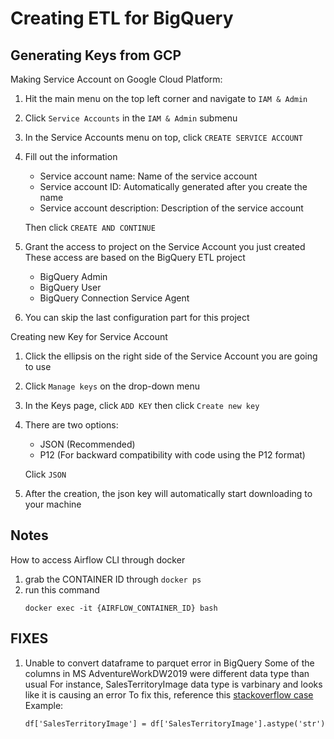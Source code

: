 # Creating ETL for BigQuery

## Generating Keys from GCP
Making Service Account on Google Cloud Platform:
  1. Hit the main menu on the top left corner and navigate to `IAM & Admin`
  2. Click `Service Accounts` in the `IAM & Admin` submenu
  3. In the Service Accounts menu on top, click `CREATE SERVICE ACCOUNT`
  4. Fill out the information
      - Service account name: Name of the service account
      - Service account ID: Automatically generated after you create the name
      - Service account description: Description of the service account  
     
     Then click `CREATE AND CONTINUE`
  5. Grant the access to project on the Service Account you just created
      These access are based on the BigQuery ETL project
      - BigQuery Admin
      - BigQuery User
      - BigQuery Connection Service Agent
  6. You can skip the last configuration part for this project

Creating new Key for Service Account
  1. Click the ellipsis on the right side of the Service Account you are going to use
  2. Click `Manage keys` on the drop-down menu
  3. In the Keys page, click `ADD KEY` then click `Create new key`
  4. There are two options:
      - JSON (Recommended)
      - P12 (For backward compatibility with code using the P12 format)  
    
     Click `JSON`
  5. After the creation, the json key will automatically start downloading to your machine

## Notes
How to access Airflow CLI through docker
  1. grab the CONTAINER ID through `docker ps`
  2. run this command
     ```
     docker exec -it {AIRFLOW_CONTAINER_ID} bash
     ```

## FIXES
1.  Unable to convert dataframe to parquet error in BigQuery
    Some of the columns in MS AdventureWorkDW2019 were different data type than usual
    For instance, SalesTerritoryImage data type is varbinary and looks like it is causing an error
    To fix this, reference this [stackoverflow case](https://stackoverflow.com/questions/64364129/unable-to-convert-dataframe-to-parquet-typeerror)
    Example:
    ```
    df['SalesTerritoryImage'] = df['SalesTerritoryImage'].astype('str') 
    ```
